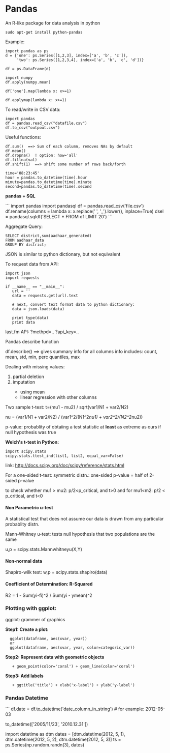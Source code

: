 Pandas
======

An R-like package for data analysis in python


```
sudo apt-get install python-pandas
```

<p>Example:</p>

```
import pandas as ps
d = {'one': ps.Series([1,2,3], index=['a', 'b', 'c']),
     'two': ps.Series([1,2,3,4], index=['a', 'b', 'c', 'd'])}

df = ps.DataFrame(d)

import numpy
df.apply(numpy.mean)

df['one'].map(lambda x: x>=1)

df.applymap(lambda x: x>=1)
```   

To read/write in CSV data:
```
import pandas
df = pandas.read_csv("datafile.csv")
df.to_csv("outpout.csv")
```

 Useful functions:
```
df.sum()  ==> Sum of each column, removes NAs by default
df.mean() 
df.dropna()  ! option: how='all'
df.fillna(val)
df.shift(1)  ==> shift some number of rows back/forth

time='08:23:45'
hour = pandas.to_datetime(time).hour
minute=pandas.to_datetime(time).minute
second=pandas.to_datetime(time).second

```

<p> <B> pandas + SQL </b> </p>
```
import pandas
import pandasql
df = pandas.read_csv('file.csv')
df.rename(columns = lambda x: x.replace(' ', '_').lower(), inplace=True)
dsel = pandasql.sqldf('SELECT * FROM df LIMIT 20')
```

Aggregate Query:
```
SELECT district,sum(aadhaar_generated) 
FROM aadhaar_data 
GROUP BY district;
```

JSON is similar to python dictionary, but not equivalent

To request data from API:
```
import json
import requests

if __name__ == "__main__":
   url = ''
   data = requests.get(url).text

   # next, convert text format data to python dictionary:
   data = json.loads(data)

   print type(data)
   print data

```

last.fm API: 
?methpd=..
?api_key=..

<p> Pandas describe function</p>

df.describe() ==> gives summary info for all columns
    info includes: count, mean, std, min, perc quantiles, max


<p> Dealing with missing values: </p>

<ol>
<li> partial deletion </li>
<li> imputation </li>
<ul>
<li> using mean </li>
<li> linear regression with other columns </li>
</ul>
</ol>

Two sample t-test:
t=(mu1 - mu2) / sqrt(var1/N1 + var2/N2)

nu = (var1/N1 + var2/N2) / (var1^2/(N1^2*nu1) + var2^2/(N2^2*nu2))

p-value: probablity of obtaiing a test statistic at <b>least</b> as
extreme as ours if null hypothesis was true

<b> Welch's t-test in Python: </b>
```
import scipy.stats
scipy.stats.ttest_ind(list1, list2, equal_var=False)

```
link: http://docs.scipy.org/doc/scipy/reference/stats.html

For a one-sided t-test:
symmetric distn.: one-sided p-value = half of 2-sided p-value

to check whether mu1 > mu2: p/2<p_critical, and t>0
and for mu1<m2: p/2 < p_critical, and t<0

<h4> Non Parametric u-test</h4>
A statistical test that does not assume our data is drawn from any particular probablity distn.

Mann-Whitney u-test: tests null hypothesis that two populations are the same

u,p = scipy.stats.Mannwhitneyu(X,Y)

<h4> Non-normal data </h4>
Shapiro-wilk test:
w,p = scipy.stats.shapiro(data)

<h4> Coefficient of Determination: R-Squared</h4>
R2 = 1 - Sum(yi-fi)^2 / Sum(yi - ymean)^2

<h3> Plotting with ggplot: </h3>
ggplot: grammer of graphics

<b>Step1: Create a plot: </b>
```
  ggplot(dataframe, aes(xvar, yvar))
  or
  ggplot(dataframe, aes(xvar, yvar, color=categoric_var))
```
<b>Step2: Represent data with geometric objects</b>
```
   + geom_point(color='coral') + geom_line(color='coral')
```
<b>Step3: Add labels</b>
```
   + ggtitle('title') + xlab('x-label') + ylab('y-label')
```

<h3> Pandas Datetime </h3>
```
  df.date = df.to_datetime('date_column_in_string') # for example: 2012-05-03

  to_datetime(['2005/11/23', '2010.12.31'])

  import datetime as dtm
  dates = [dtm.datetime(2012, 5, 1), dtm.datetime(2012, 5, 2), dtm.datetime(2012, 5, 3)]
  ts = ps.Series(np.random.randn(3), dates)
  
```


